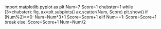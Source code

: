 import matplotlib.pyplot as plt
Num=7
Score=1
chubster=1
while (3>chubster):
  fig, ax=plt.subplots()
  ax.scatter(Num, Score)
  plt.show()
  if (Num%2)==0:
    Num=Num*3+1
    Score=Score+1
  elif Num==1:
    Score=Score+1
    break
  else:
    Score=Score+1
    Num=Num/2
